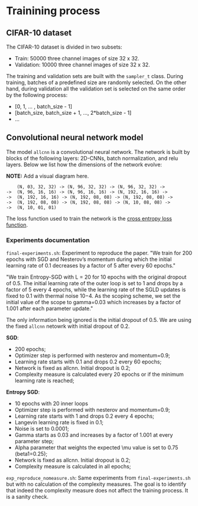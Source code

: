 # Trainining process

## CIFAR-10 dataset

The CIFAR-10 dataset is divided in two subsets:

* Train: 50000 three channel images of size 32 x 32.
* Validation: 10000 three channel images of size 32 x 32.

The training and validation sets are built with the `sampler_t` class. During training, batches of a predefined size are randomly selected. On the other hand, during validation all the validation set is selected on the same order by the following process:

* [0, 1, ... , batch\_size - 1]
* [batch\_size, batch\_size + 1, ..., 2*batch\_size - 1]
* ...

## Convolutional neural network model

The model `allcnn` is a convolutional neural network. The network is built by blocks of the following layers: 2D-CNNs, batch normalization, and relu layers. Below we list how the dimensions of the network evolve:

**NOTE:** Add a visual diagram here.

```
    (N, 03, 32, 32) -> (N, 96, 32, 32) -> (N, 96, 32, 32) ->
->  (N, 96, 16, 16) -> (N, 96, 16, 16) -> (N, 192, 16, 16) ->
->  (N, 192, 16, 16) -> (N, 192, 08, 08) -> (N, 192, 08, 08) ->
->  (N, 192, 08, 08) -> (N, 192, 08, 08) -> (N, 10, 08, 08) -> 
->  (N, 10, 01, 01)
```

The loss function used to train the network is the [cross entropy loss function](https://pytorch.org/docs/stable/generated/torch.nn.CrossEntropyLoss.html).

### Experiments documentation

`final-experiments.sh`: Experiment to reproduce the paper. "We train for 200 epochs with SGD and Nesterov’s momentum during which the initial learning rate of 0.1 decreases by a factor of 5 after every 60 epochs."

"We train Entropy-SGD with L = 20 for 10 epochs with the original dropout of 0.5. The initial learning rate of the outer loop is set to 1 and drops by a factor of 5 every 4 epochs, while the learning rate of the SGLD updates is fixed to 0.1 with thermal noise 10−4. As the scoping scheme, we set the initial value of the scope to gamma=0.03 which increases by a factor of 1.001 after each parameter update."

The only information being ignored is the initial dropout of 0.5. We are using the fixed `allcnn` netowrk with initial dropout of 0.2.

**SGD**: 
- 200 epochs;
- Optimizer step is performed with nesterov and momentum=0.9;
- Learning rate starts with 0.1 and drops 0.2 every 60 epochs;
- Network is fixed as allcnn. Initial dropout is 0.2;
- Complexity measure is calculated every 20 epochs or if the minimum learning rate is reached;

**Entropy SGD**:
- 10 epochs with 20 inner loops
- Optimizer step is performed with nesterov and momentum=0.9;
- Learning rate starts with 1 and drops 0.2 every 4 epochs;
- Langevin learning rate is fixed in 0.1;
- Noise is set to 0.0001;
- Gamma starts as 0.03 and increases by a factor of 1.001 at every parameter step;
- Alpha parameter that weights the expected \mu value is set to 0.75 (beta1=0.25);
- Network is fixed as allcnn. Initial dropout is 0.2;
- Complexity measure is calculated in all epochs;

`exp_reproduce_nomeasure.sh`: Same experiments from `final-experiments.sh` but with no calculation of the complexity measures. The goal is to identify that indeed the complexity measure does not affect the training process. It is a sanity check.

